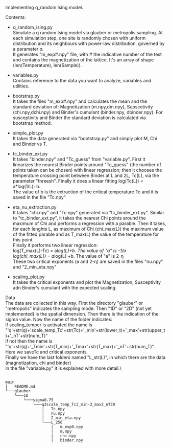 Implementing q_random Ising model.

Contents:

- q_random_ising.py \
    Simulate a q random Ising model via glauber or metropolis sampling. At each simulation step, one site is randomly chosen with uniform distribution and its neighbours
    with power-law distribution, governed by a parameter σ.\
    It generates "m_exp#.npy" file, with # the indicative number of the test and contains the magnetization of the lattice. It's an array of shape (len(Temperature), len(Sample)).

- variables.py \
    Contains reference to the data you want to analyze, variables and utilities.
 
- bootstrap.py\
    It takes the files "m_exp#.npy" and calculates the mean and the standard deviation of: Magnetization (m.npy,dm.npy), Supscetivity (chi.npy,dchi.npy) and Binder's cumulant (binder.npy, dbinder.npy). For susceptivity and Binder the standard deviation is calculated via bootstrap method.

- simple_plot.py\
    It takes the data generated via "bootstrap.py" and simply plot M, Chi and Binder vs T.
 
- tc_binder_ext.py\
    It takes "binder.npy" and "Tc_guess" from "variable.py". First it linearizes the nearest Binder points around "Tc_guess" (the number of points taken can be chosen) with linear regression; then it chooses the temperature crossing point between Binder at L and 2L, Tc(L), via the parameter "threesh". Finally it does a linear fitting log(Tc(L)) = a*log(1/L)+b.\
The value of b is the extraction of the critical temperature Tc and it is saved in the file "Tc.npy"

- eta_nu_extraction.py\
 It takes "chi.npy" and "Tc.npy" generated via "tc_binder_ext.py". Similar to "tc_binder_ext.py", it takes the nearest Chi points around the maximum of Chi and performs a regression with a parable. Then it takes, for each lenghts L, as maximum of Chi (chi_max(L)) the maximum value of the fitted parable and as T_max(L) the value of the temperature for this point.\
 Finally it performs two linear regression:\
    log(T_max(L)-Tc) = a*log(L)+b. The value of "a" is -1/ʋ \
   log(chi_max(L)) = a*log(L) +b. The value of "a" is 2-η\
 These two critical exponents (ʋ and 2-η) are saved in the files "nu.npy" and "2_min_eta.npy"

- scaling_plot.py\
It takes the critical exponents and plot the Magnetization, Susceptivity adn Binder's cumulant with the expected scaling.


Data\
The data are collected in this way. First the directory "glauber" or "metropolis" indicates the sampling mode. Then "1D" or "2D" (not yet implemented) is the spatial dimension.
Then there is the indication of the sigma value. Now the name of the folder indicates:\
if scaling_temper is activated the name is "'q'+str(q)+'scale_temp_Tc'+str(Tc)+'_min'+str(lower_t)+'_max'+str(upper_t)+'_nT'+str(num_T)"\
if not then the name is "'q'+str(q)+'_Tmin'+str(T_min)+'_Tmax'+str(T_max)+'_nT'+str(num_T)".\
Here we saveTc and critical exponents.\
Finally we have the last folders named "L_str(L)", in which there are the data (magnetization, chi and binder)\
In the file "variable.py" it is explained with more detail.\
```

main
│   README.md
└───glauber
    └───1D
        └───sigma0.75
            └───q3scale_temp_Tc2_min-2_max2_nT30
                │   Tc.npy
                │   nu.npy
                |   2_min_eta.npy
                └───L_256
                    |   m_exp0.npy
                    |   m.npy
                    |   chi.npy
                    |   binder.npy

```
